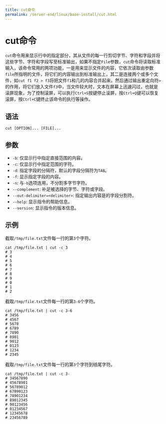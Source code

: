```yaml
---
title: cut命令
permalink: /server-end/linux/base-install/cut.html
---
```

  

# cut命令

`cut`命令用来显示行中的指定部分，其从文件的每一行剪切字节、字符和字段并将这些字节、字符和字段写至标准输出，如果不指定`File`参数，`cut`命令将读取标准输入，该命令常用的两项功能，一是用来显示文件的内容，它依次读取由参数`file`所指明的文件，将它们的内容输出到标准输出上，其二是连接两个或多个文件，如`cut f1 f2 > f3`将把文件`f1`和几的内容合并起来，然后通过输出重定向符`>`的作用，将它们放入文件`f3`中，当文件较大时，文本在屏幕上迅速闪过，也就是滚屏现象，为了控制滚屏，可以执行`Ctrl+S`按键停止滚屏，按`Ctrl+Q`键可以恢复滚屏，按`Ctrl+C`键终止该命令的执行等操作。

## 语法

```shell
cut [OPTION]... [FILE]...
```

## 参数

- `-b`: 仅显示行中指定直接范围的内容。
- `-c`: 仅显示行中指定范围的字符。
- `-d`: 指定字段的分隔符，默认的字段分隔符为`TAB`。
- `-f`: 显示指定字段的内容。
- `-n`: 与`-b`选项连用，不分割多字节字符。
- `--complement`: 补足被选择的字节、字符或字段。
- `--out-delimiter=<delimiter>`: 指定输出内容是的字段分割符。
- `--help`: 显示指令的帮助信息。
- `--version`: 显示指令的版本信息。

## 示例

截取`/tmp/file.txt`文件每一行的第`3`个字符。

```shell
cat /tmp/file.txt | cut -c 3
# 3
# 4
# 5
# 6
# 7
# 8
# 9
# 0
# 1
# 2
```

截取`/tmp/file.txt`文件每一行的第`3-6`个字符。

```shell
cat /tmp/file.txt | cut -c 3-6
# 3456
# 4567
# 5678
# 6789
# 7890
# 8901
# 9012
# 0123
# 1234
# 2345
```

截取`/tmp/file.txt`文件每一行的第`3`个字符到结尾字符。

```shell
cat /tmp/file.txt | cut -c 3-
# 34567890
# 45678901
# 56789012
# 67890123
# 78901234
# 89012345
# 90123456
# 01234567
# 12345678
# 23456789
```
